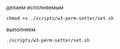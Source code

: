 делаем исполняемым

```
chmod +x ./scripts/w3-perm-setter/set.sh
```

выполняем

```
./scripts/w3-perm-setter/set.sh
```


